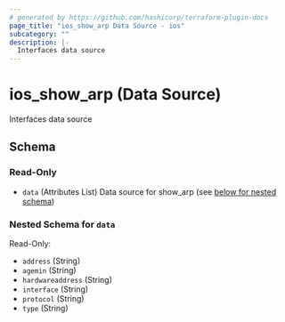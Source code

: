 ```yaml
---
# generated by https://github.com/hashicorp/terraform-plugin-docs
page_title: "ios_show_arp Data Source - ios"
subcategory: ""
description: |-
  Interfaces data source
---
```


# ios_show_arp (Data Source)

Interfaces data source



<!-- schema generated by tfplugindocs -->
## Schema

### Read-Only

- `data` (Attributes List) Data source for show_arp (see [below for nested schema](#nestedatt--data))

<a id="nestedatt--data"></a>
### Nested Schema for `data`

Read-Only:

- `address` (String)
- `agemin` (String)
- `hardwareaddress` (String)
- `interface` (String)
- `protocol` (String)
- `type` (String)
